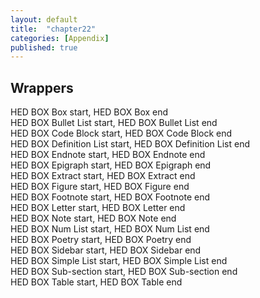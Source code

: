 ```yaml
---
layout: default
title:  "chapter22"
categories: [Appendix]
published: true
---
```


<section data-type="chapter" class="hsecchapter" data-hederis-type="hsecchapter" id="p4qEd9Ed2"><h1 data-hederis-type="hblktitle" class="hblktitle" id="pFoMcOpND">Wrappers</h1>
    <dl class="hwprdef-liststart" data-hederis-type="hwprdef-liststart" id="pT2xSIsuL"><dt data-hederis-type="hblkdefterm" class="hblkdefterm" id="pc0jcTIAg">HED BOX Box start, HED BOX Box end</dt>
    <dt data-hederis-type="hblkdefterm" class="hblkdefterm" id="pjTbIMAYi">HED BOX Bullet List start, HED BOX Bullet List end</dt>
    <dt data-hederis-type="hblkdefterm" class="hblkdefterm" id="pmtBdgcTp">HED BOX Code Block start, HED BOX Code Block end</dt>
    <dt data-hederis-type="hblkdefterm" class="hblkdefterm" id="pJmH0yTzW">HED BOX Definition List start, HED BOX Definition List end</dt>
    <dt data-hederis-type="hblkdefterm" class="hblkdefterm" id="p8gQkujND">HED BOX Endnote start, HED BOX Endnote end</dt>
    <dt data-hederis-type="hblkdefterm" class="hblkdefterm" id="prX2oQTbN">HED BOX Epigraph start, HED BOX Epigraph end</dt>
    <dt data-hederis-type="hblkdefterm" class="hblkdefterm" id="puR79SPM6">HED BOX Extract start, HED BOX Extract end</dt>
    <dt data-hederis-type="hblkdefterm" class="hblkdefterm" id="p02sJOyES">HED BOX Figure start, HED BOX Figure end</dt>
    <dt data-hederis-type="hblkdefterm" class="hblkdefterm" id="pQuA6UxHd">HED BOX Footnote start, HED BOX Footnote end</dt>
    <dt data-hederis-type="hblkdefterm" class="hblkdefterm" id="pn5q9VKWb">HED BOX Letter start, HED BOX Letter end</dt>
    <dt data-hederis-type="hblkdefterm" class="hblkdefterm" id="pgNibwbjk">HED BOX Note start, HED BOX Note end</dt>
    <dt data-hederis-type="hblkdefterm" class="hblkdefterm" id="p43XvjDBa">HED BOX Num List start, HED BOX Num List end</dt>
    <dt data-hederis-type="hblkdefterm" class="hblkdefterm" id="pw5LkgjFV">HED BOX Poetry start, HED BOX Poetry end</dt>
    <dt data-hederis-type="hblkdefterm" class="hblkdefterm" id="p044AdpOk">HED BOX Sidebar start, HED BOX Sidebar end</dt>
    <dt data-hederis-type="hblkdefterm" class="hblkdefterm" id="p4YvQbiMp">HED BOX Simple List start, HED BOX Simple List end</dt>
    <dt data-hederis-type="hblkdefterm" class="hblkdefterm" id="pHLtiup1O">HED BOX Sub-section start, HED BOX Sub-section end</dt>
    <dt data-hederis-type="hblkdefterm" class="hblkdefterm" id="p5ueaW17e">HED BOX Table start, HED BOX Table end</dt>
    </dl>
    </section>
    